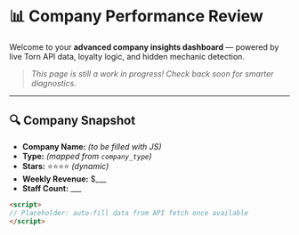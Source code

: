 # 📊 Company Performance Review

Welcome to your **advanced company insights dashboard** — powered by live Torn API data, loyalty logic, and hidden mechanic detection.

> _This page is still a work in progress! Check back soon for smarter diagnostics._

---

## 🔍 Company Snapshot

- **Company Name:** *(to be filled with JS)*
- **Type:** *(mapped from `company_type`)*
- **Stars:** ⭐️⭐️⭐️⭐️ _(dynamic)_
- **Weekly Revenue:** \$___
- **Staff Count:** ___

```html
<script>
// Placeholder: auto-fill data from API fetch once available
</script>
